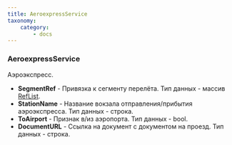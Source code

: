 ```yaml
---
title: AeroexpressService
taxonomy:
    category:
        - docs
---
```


### AeroexpressService

Аэроэкспресс.

-   **SegmentRef** - Привязка к сегменту перелёта. Тип данных - массив [RefList](/avia/common/reflist).
-   **StationName** - Название вокзала отправления/прибытия аэроэкспресса. Тип данных - строка.
-   **ToAirport** - Признак в/из аэропорта. Тип данных - bool.
-   **DocumentURL** - Ссылка на документ с документом на проезд. Тип данных - строка.